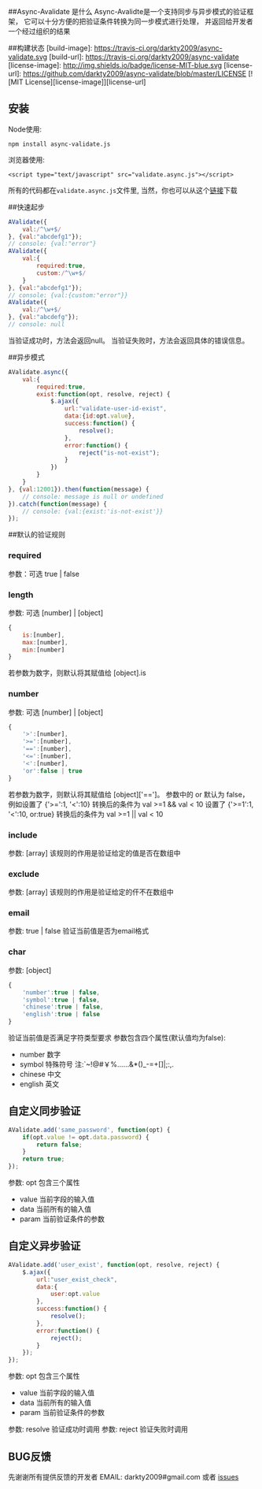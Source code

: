 ##Async-Avalidate 是什么
Async-Avalidte是一个支持同步与异步模式的验证框架，
它可以十分方便的把验证条件转换为同一步模式进行处理，
并返回给开发者一个经过组织的结果

##构建状态
[build-image]: https://travis-ci.org/darkty2009/async-validate.svg
[build-url]: https://travis-ci.org/darkty2009/async-validate
[license-image]: http://img.shields.io/badge/license-MIT-blue.svg
[license-url]: https://github.com/darkty2009/async-validate/blob/master/LICENSE
[![MIT License][license-image]][license-url]

## 安装

Node使用:
```
npm install async-validate.js
```

浏览器使用:
```
<script type="text/javascript" src="validate.async.js"></script>
```
所有的代码都在```validate.async.js```文件里,
当然，你也可以从这个[链接](http://5doe.com/custom/async-validate/validate.async-1.1.0.js)下载

##快速起步
```javascript
AValidate({
    val:/^\w+$/
}, {val:"abcdefg1"});
// console: {val:"error"}
AValidate({
    val:{
        required:true,
        custom:/^\w+$/
    }
}, {val:"abcdefg1"});
// console: {val:{custom:"error"}}
AValidate({
    val:/^\w+$/
}, {val:"abcdefg"});
// console: null
```
当验证成功时，方法会返回null。
当验证失败时，方法会返回具体的错误信息。

##异步模式
```javascript
AValidate.async({
    val:{
        required:true,
        exist:function(opt, resolve, reject) {
            $.ajax({
                url:"validate-user-id-exist",
                data:{id:opt.value},
                success:function() {
                    resolve();
                },
                error:function() {
                    reject("is-not-exist");
                }
            })
        }
    }
}, {val:12001}).then(function(message) {
    // console: message is null or undefined
}).catch(function(message) {
    // console: {val:{exist:'is-not-exist'}}
});
```
##默认的验证规则
### required
参数：可选 true | false
### length
参数: 可选 [number] | [object]
```javascript
{
    is:[number],
    max:[number],
    min:[number]
}
```
若参数为数字，则默认将其赋值给 [object].is
### number
参数: 可选 [number] | [object]
```javascript
{
    '>':[number],
    '>=':[number],
    '==':[number],
    '<=':[number],
    '<':[number],
    'or':false | true
}
```
若参数为数字，则默认将其赋值给 [object]['==']。
参数中的 or 默认为 false，
例如设置了 {'>=':1, '<':10} 转换后的条件为 val >=1 && val < 10
设置了 {'>=1':1, '<':10, or:true} 转换后的条件为 val >=1 || val < 10
### include
参数: [array]
该规则的作用是验证给定的值是否在数组中
### exclude
参数: [array]
该规则的作用是验证给定的仠不在数组中
### email
参数: true | false
验证当前值是否为email格式
### char
参数: [object]
```javascript
{
    'number':true | false,
    'symbol':true | false,
    'chinese':true | false,
    'english':true | false
}
```
验证当前值是否满足字符类型要求
参数包含四个属性(默认值均为false):

* number    数字
* symbol    特殊符号    注:`~!@#￥%……&*()_-=+[]|;:,.
* chinese   中文
* english   英文


## 自定义同步验证
```javascript
AValidate.add('same_password', function(opt) {
    if(opt.value != opt.data.password) {
        return false;
    }
    return true;
});
```
参数: opt 包含三个属性

* value     当前字段的输入值
* data      当前所有的输入值
* param     当前验证条件的参数

## 自定义异步验证
```javascript
AValidate.add('user_exist', function(opt, resolve, reject) {
    $.ajax({
        url:"user_exist_check",
        data:{
            user:opt.value
        },
        success:function() {
            resolve();
        },
        error:function() {
            reject();
        }
    });
});
```
参数: opt 包含三个属性

* value     当前字段的输入值
* data      当前所有的输入值
* param     当前验证条件的参数

参数: resolve 验证成功时调用
参数: reject  验证失败时调用

## BUG反馈
先谢谢所有提供反馈的开发者
EMAIL: darkty2009#gmail.com
或者 [issues](https://github.com/darkty2009/async-validate/issues)

